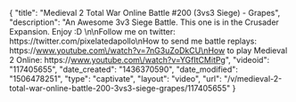 {
    "title": "Medieval 2 Total War Online Battle #200 (3vs3 Siege) - Grapes",
    "description": "An Awesome 3v3 Siege Battle.  This one is in the Crusader Expansion.  Enjoy :D \n\nFollow me on twitter: https:\/\/twitter.com\/pixelatedapollo\nHow to send me battle replays: https:\/\/www.youtube.com\/watch?v=7nG3uZoDkCU\nHow to play Medieval 2 Online: https:\/\/www.youtube.com\/watch?v=YGfItCMitPg",
    "videoid": "117405655",
    "date_created": "1436370590",
    "date_modified": "1506478251",
    "type": "captivate",
    "layout": "video",
    "url": "\/v\/medieval-2-total-war-online-battle-200-3vs3-siege-grapes\/117405655"
}